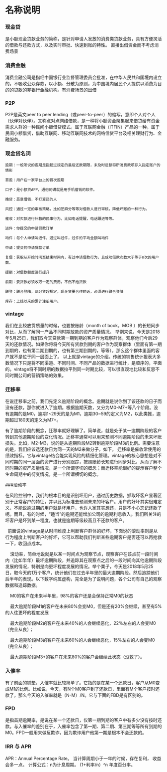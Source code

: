 # 名称说明

### 现金贷
是小额现金贷款业务的简称，是针对申请人发放的消费类贷款业务，具有方便灵活的借款与还款方式，以及实时审批、快速到账的特性。 直接出借资金而不考虑消费场景

### 消费金融
消费金融公司是指经中国银行业监督管理委员会批准，在中华人民共和国境内设立的，不吸收公众存款，以小额、分散为原则，为中国境内居民个人提供以消费为目的的贷款的非银行金融机构。有消费场景的出借

### P2P
P2P是英文peer to peer lending（或peer-to-peer）的缩写，意即个人对个人（伙伴对伙伴）。又称点对点网络借款，是一种将小额资金聚集起来借贷给有资金需求人群的一种民间小额借贷模式。属于互联网金融（ITFIN）产品的一种。属于民间小额借贷，借助互联网、移动互联网技术的网络信贷平台及相关理财行为、金融服务。

### 现金贷名词
    逾期：一般所说的逾期是指超过规定的最后还款期限，未及时足额将所消费款项存入指定账户的情形

    首逾：用户在一家平台上的首次逾期
    
    口子：是小额贷APP，通俗的讲就是用手机借钱的软件。
    
    撸贷：恶意借钱，不打算还的人
    
    风控：通过一定的审核策略，比如芝麻分等等对借款人进行审核，降低坏账的一种行为。
    
    催收：对欠款进行补救的民事行为。比如电话提醒，电话跟进等等。
    
    进件：你提交的申请贷款订单
    
    均件：每个人申请叫进件，通过叫过件，过件的平均金额叫均件
    
    申请：提交的申请贷款订单
    
    复借：获取从开始时间至结束时间内，有过申请借款行为，且成功借款次数大于等于n次的用户数。
    
    提额：对借款额度进行提升
    
    前期：要贷款必须收取一定的费用，不然不给贷款
    
    联登：联合登陆，部分贷超规定，现金贷要合作的话，必须进行联合登陆
    
    库存：上线以来的累计注册用户。
    
### vintage
我们在比较放贷质量的时候，也要按账龄（month of book，MOB  ）的长短同步对比，从而了解同一产品不同时期放款的资产质量情况。
举例来说，今天是2018年5月25日，我们取今天贷款第一期到期的客户作为观察群体，观察他们今后29天的还款情况。如果你将将今天所有贷款到期的客户作为观察群体（里面有第一期到期的，也有第二期到期的，也有第三期到期的，等等），那么这个群体里面的客户就不是位于同一层面上了。
以上就是vintage的介绍。传统的销售统计报表大多数情况下只是将不同渠道、不同时间、不同产品的数据进行统计，是顺序的，平面的。vintage将不同时期的数据拉平到同一时期比较，可以很直观地比较和反思不同时期公司的营销策略的效果。

### 迁移率
  在说迁移率之前，我们先定义逾期阶段的概念。逾期就是说你到了该还款的日子而没有还款，那你就进入了逾期。根据逾期天数，又分为M0-M7+等八个阶段。没有逾期的是M0，逾期1~29天的是为M1，逾期30~59的定义为M2，以此类推，逾期超过180天的定义为M7+。
  
  有了逾期阶段的概念，迁移率就好理解了。简单说，就是处于某一逾期阶段的客户转到其他逾期阶段的变化情况。迁移率通常可以用来预测不同逾期阶段的未来坏账损失。比如，M2-M3，说的是从逾期阶段M2转到逾期阶段M3的比例。需要注意的是，我们应该选还款日为同一天的M2来做分子，如下。
  迁移率是催收常使用的绩效指标。它与vintage结合能实现风险的精细化管理。vintage的核心思想是对不同时期的同一层面的资产进行分别跟踪，按照账龄长短进行同步对比，从而了解不同时期的资产质量情况，是一个所谓竖切的概念；而迁移率能很好的提示客户整个生命周期中的衍变情况，是一个所谓横切的概念。
  
###滚动率

在风险控制中，我们的根本目的是识别坏用户，通过历史数据，抓取坏客户显著区别于正常客户的特征，并以此为标准去预测未来的坏客户。用户的好坏其实很难定义，不能说逾过期的用户就是坏用户，也许人家其实想还，只是不小心忘记还款了呢。而且，有的时候，“适当”的逾期还能增加公司的逾期利息收入。我们所关注的坏客户是坏到某一程度，也就是逾期等级较高且不还款的客户。

  前面说的vintage是从时间维度上判断客户群体的好坏，下面说的滚动率则是从行为程度上判断客户的好坏，它可以帮助我们判断某些逾期客户是否还可以再抢救一下，收回点成本。

    滚动率，简单地说就是以某一时间点为观察节点，观察客户在该点前一段时间内（比如半年）最坏逾期阶段，并追踪其在观察点之后的一段时间向其他逾期阶段发展的情况，特别是向更坏程度发展的情况。举个栗子，今天是2018年5月25日，取今天的1万个客户，统计他们在过去半年里的最大逾期阶段。然后追踪他们后半年的表现。以下数字纯属虚构，完全是为了说明问题，各个公司有自己的观察数据和追踪数据。

    M0的客户在未来半年里，98%的客户还是会保持正常M0的状态

    最大逾期阶段M1的客户在未来80%会变M0，但是还有20%会继续，甚至有5%的人往更坏的程度发展

    最大逾期阶段M2的客户在未来40%的人会继续恶化，22%左右的人会变M0（完全从良）；

    最大逾期阶段M3的客户在未来60%的人会继续恶化，15%左右的人会变M0（完全从良）；

    最大逾期阶段M3+的客户在未来80%的客户会继续此状态（没救了）。

### 入催率

有了前面的铺垫，入催率就比较简单了。它指的是在某一个还款日，客户从M0变成M1的比例。比如说，今天，有N个M0客户到了还款日，里面有M个客户按时还款了，那么今天的入催率就是（N-M）/N。它与下面的FBD是有区别的。
    
### FPD
是指首期逾期率，是说在某一个还款日，仅第一期到期的客户中有多少没有按时还款。与入催率的差别在于，入催率包含了第一期、第二期、第三期等等所有到期的M0。FPD一般用来做反欺诈，因为欺诈用户他第一期是根本不会还款的。 

### IRR 与 APR
APR：Annual Percentage Rate。 当计算周期小于一年的时候，存在复利， 收益会多一点。 计算公式：n为计息周期。 (1+利率/n）^n 年度百分率。 

